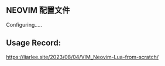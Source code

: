 ## NEOVIM 配置文件

Configuring.....

## Usage Record: 
https://liarlee.site/2023/08/04/VIM_Neovim-Lua-from-scratch/
